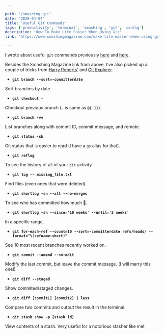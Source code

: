 ```yaml
---

path: '/smashing-git'
date: "2020-04-04"
title: 'Useful Git Commands'
tags: ['productivity', 'terminal', 'smashing', 'git', 'config']
description: 'How To Make Life Easier When Using Git'
link: 'https://www.smashingmagazine.com/make-life-easier-when-using-git/'

---
```



I wrote about useful `git` commands previously [here](https://includejs.dev/git-mistakes) and [here](https://includejs.dev/analyze-git-logs).

Besides the Smashing Magazine link from above, I've also picked up a couple of tricks from [Harry Roberts'](https://csswizardry.com/2017/05/little-things-i-like-to-do-with-git/) and [Git Explorer](https://gitexplorer.com/).

- **`git branch --sort=-committerdate`**

Sort branches by date.

- **`git checkout -`**

Checkout previous branch (`-` is same as `@{-1}`).

- **`git branch -vv`**

List branches along with commit ID, commit message, and remote.

- **`git status -sb`**

Git status that is easier to read (I have a `gs` alias for that).

- **`git reflog`**

To see the history of all of your `git` activity

- **`git log -- missing_file.txt`**

Find files (even ones that were deleted).


- **`git shortlog -sn --all --no-merges`**

To see who has committed how much 💪.

- **`git shortlog -sn --since='10 weeks' --until='2 weeks'`**

In a specific range.

- **`git for-each-ref --count=10 --sort=-committerdate refs/heads/ --format="%(refname:short)"`**

See 10 most recent branches recently worked on.

- **`git commit --amend --no-edit`**

Modify the last commit, but leave the commit message. (I will marry this one!)

- **`git diff --staged`**

Show commited/staged changes.

- **`git diff [commit1] [commit2] | less`**

Compare two commits and output the result in the terminal.

- **`git stash show -p [stash id]`**

View contents of a stash. Very useful for a notorious stasher like me!